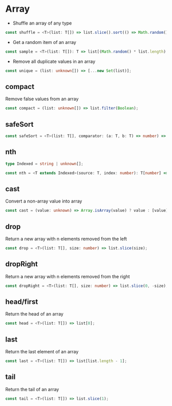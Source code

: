 # Array

- Shuffle an array of any type

```typescript
const shuffle = <T>(list: T[]) => list.slice().sort(() => Math.random() - 0.5);
```

- Get a random item of an array

```typescript
const sample = <T>(list: T[]): T => list[(Math.random() * list.length) | 0];
```

- Remove all duplicate values in an array

```typescript
const unique = (list: unknown[]) => [...new Set(list)];
```

## compact

Remove false values from an array

```typescript
const compact = (list: unknown[]) => list.filter(Boolean);
```

## safeSort

```typescript
const safeSort = <T>(list: T[], comparator: (a: T, b: T) => number) => list.slice().sort(comparator);
```

## nth

```typescript
type Indexed = string | unknown[];

const nth = <T extends Indexed>(source: T, index: number): T[number] => source[index];
```

## cast

Convert a non-array value into array

```typescript
const cast = (value: unknown) => Array.isArray(value) ? value : [value];
```

## drop

Return a new array with n elements removed from the left

```typescript
const drop = <T>(list: T[], size: number) => list.slice(size);
```

## dropRight

Return a new array with n elements removed from the right

```typescript
const dropRight = <T>(list: T[], size: number) => list.slice(0, -size);
```

## head/first

Return the head of an array

```typescript
const head = <T>(list: T[]) => list[0];
```

## last

Return the last element of an array

```typescript
const last = <T>(list: T[]) => list[list.length - 1];
```

## tail

Return the tail of an array

```typescript
const tail = <T>(list: T[]) => list.slice(1);
```
